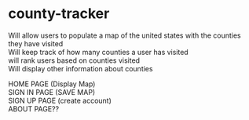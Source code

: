 # county-tracker
Will allow users to populate a map of the united states with the counties they have visited  
Will keep track of how many counties a user has visited  
will rank users based on counties visited  
Will display other information about counties  



HOME PAGE (Display Map)  
SIGN IN PAGE (SAVE MAP)  
SIGN UP PAGE (create account)  
ABOUT PAGE??  
